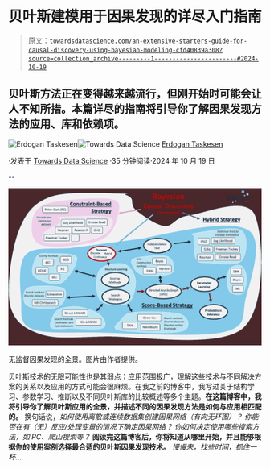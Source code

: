 # 贝叶斯建模用于因果发现的详尽入门指南

> 原文：[`towardsdatascience.com/an-extensive-starters-guide-for-causal-discovery-using-bayesian-modeling-cfd40839a308?source=collection_archive---------1-----------------------#2024-10-19`](https://towardsdatascience.com/an-extensive-starters-guide-for-causal-discovery-using-bayesian-modeling-cfd40839a308?source=collection_archive---------1-----------------------#2024-10-19)

## 贝叶斯方法正在变得越来越流行，但刚开始时可能会让人不知所措。本篇详尽的指南将引导你了解因果发现方法的应用、库和依赖项。

[](https://erdogant.medium.com/?source=post_page---byline--cfd40839a308--------------------------------)![Erdogan Taskesen](https://erdogant.medium.com/?source=post_page---byline--cfd40839a308--------------------------------)[](https://towardsdatascience.com/?source=post_page---byline--cfd40839a308--------------------------------)![Towards Data Science](https://towardsdatascience.com/?source=post_page---byline--cfd40839a308--------------------------------) [Erdogan Taskesen](https://erdogant.medium.com/?source=post_page---byline--cfd40839a308--------------------------------)

·发表于 [Towards Data Science](https://towardsdatascience.com/?source=post_page---byline--cfd40839a308--------------------------------) ·35 分钟阅读·2024 年 10 月 19 日

--

![](img/0b05649a8b03710dec65d64aba5e9e08.png)

无监督因果发现的全景。图片由作者提供。

贝叶斯技术的无限可能性也是其弱点；应用范围极广，理解这些技术与不同解决方案的关系以及应用的方式可能会很麻烦。在我之前的博客中，我写过关于结构学习、参数学习、推断以及不同贝叶斯库的比较概述等多个主题。**在这篇博客中，我将引导你了解贝叶斯应用的全景，并描述不同的因果发现方法是如何与应用相匹配的。** 换句话说，*如何使用离散或连续数据集创建因果网络（有向无环图）？* *你能否在有（无）反应/处理变量的情况下确定因果网络？* *你如何决定使用哪些搜索方法，如 PC、爬山搜索等？* **阅读完这篇博客后，你将知道从哪里开始，并且能够根据你的使用案例选择最合适的贝叶斯因果发现技术。** *慢慢来，找些时间，抓住一杯*…
